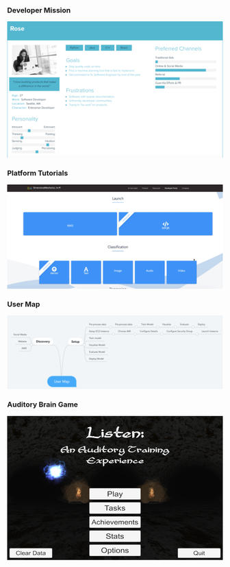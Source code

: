 ### Developer Mission ### 

[![Image](images/DevPersona.png?raw=true)](https://ddavis-100.github.io/UX_Portfolio/projects/DevPersona)


### Platform Tutorials ### 

[![Image](images/DevTutorialsImg.png?raw=true)](https://ddavis-100.github.io/UX_Portfolio/projects/PlatformTutorials)


### User Map ###

[![Image](images/UserMap.png?raw=true)](https://ddavis-100.github.io/UX_Portfolio/projects/UserMap)


### Auditory Brain Game ###

[![Image](images/AudBrainGame.jpg?raw=true)](https://ddavis-100.github.io/UX_Portfolio/projects/AudBrainGame)





